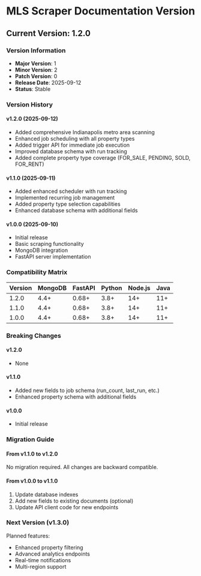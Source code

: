 # MLS Scraper Documentation Version

## Current Version: 1.2.0

### Version Information
- **Major Version**: 1
- **Minor Version**: 2
- **Patch Version**: 0
- **Release Date**: 2025-09-12
- **Status**: Stable

### Version History

#### v1.2.0 (2025-09-12)
- Added comprehensive Indianapolis metro area scanning
- Enhanced job scheduling with all property types
- Added trigger API for immediate job execution
- Improved database schema with run tracking
- Added complete property type coverage (FOR_SALE, PENDING, SOLD, FOR_RENT)

#### v1.1.0 (2025-09-11)
- Added enhanced scheduler with run tracking
- Implemented recurring job management
- Added property type selection capabilities
- Enhanced database schema with additional fields

#### v1.0.0 (2025-09-10)
- Initial release
- Basic scraping functionality
- MongoDB integration
- FastAPI server implementation

### Compatibility Matrix

| Version | MongoDB | FastAPI | Python | Node.js | Java |
|---------|---------|---------|--------|---------|------|
| 1.2.0   | 4.4+    | 0.68+   | 3.8+   | 14+     | 11+  |
| 1.1.0   | 4.4+    | 0.68+   | 3.8+   | 14+     | 11+  |
| 1.0.0   | 4.4+    | 0.68+   | 3.8+   | 14+     | 11+  |

### Breaking Changes

#### v1.2.0
- None

#### v1.1.0
- Added new fields to job schema (run_count, last_run, etc.)
- Enhanced property schema with additional fields

#### v1.0.0
- Initial release

### Migration Guide

#### From v1.1.0 to v1.2.0
No migration required. All changes are backward compatible.

#### From v1.0.0 to v1.1.0
1. Update database indexes
2. Add new fields to existing documents (optional)
3. Update API client code for new endpoints

### Next Version (v1.3.0)
Planned features:
- Enhanced property filtering
- Advanced analytics endpoints
- Real-time notifications
- Multi-region support
